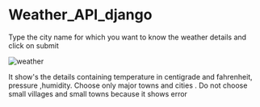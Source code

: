 # Weather_API_django
Type the city name for which you want to know the weather details and click on submit

![weather](https://github.com/saiganesh20102002/Weather_API_django/assets/112755004/24bcb95e-1f53-435f-a501-860b37413a5a)

It show's the details containing temperature in centigrade and fahrenheit, pressure ,humidity.
Choose only major towns and cities .
Do not choose small villages and small towns because it shows error
